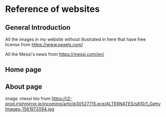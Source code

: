 # Reference of websites

## General Introduction

All the images in my website without illustrated in here that have free license from <https://www.pexels.com/>

All the Messi's news from <https://messi.com/en/>

## Home page

## About page

image :messi bio from
https://i2-prod.irishmirror.ie/incoming/article30527715.ece/ALTERNATES/s810/1_GettyImages-1561972094.jpg
